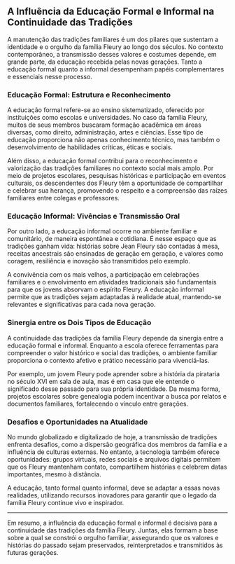 ## A Influência da Educação Formal e Informal na Continuidade das Tradições

A manutenção das tradições familiares é um dos pilares que sustentam a identidade e o orgulho da família Fleury ao longo dos séculos. No contexto contemporâneo, a transmissão desses valores e costumes depende, em grande parte, da educação recebida pelas novas gerações. Tanto a educação formal quanto a informal desempenham papéis complementares e essenciais nesse processo.

### Educação Formal: Estrutura e Reconhecimento

A educação formal refere-se ao ensino sistematizado, oferecido por instituições como escolas e universidades. No caso da família Fleury, muitos de seus membros buscaram formação acadêmica em áreas diversas, como direito, administração, artes e ciências. Esse tipo de educação proporciona não apenas conhecimento técnico, mas também o desenvolvimento de habilidades críticas, éticas e sociais.

Além disso, a educação formal contribui para o reconhecimento e valorização das tradições familiares no contexto social mais amplo. Por meio de projetos escolares, pesquisas históricas e participação em eventos culturais, os descendentes dos Fleury têm a oportunidade de compartilhar e celebrar sua herança, promovendo o respeito e a compreensão das raízes familiares entre colegas e professores.

### Educação Informal: Vivências e Transmissão Oral

Por outro lado, a educação informal ocorre no ambiente familiar e comunitário, de maneira espontânea e cotidiana. É nesse espaço que as tradições ganham vida: histórias sobre Jean Fleury são contadas à mesa, receitas ancestrais são ensinadas de geração em geração, e valores como coragem, resiliência e inovação são transmitidos pelo exemplo.

A convivência com os mais velhos, a participação em celebrações familiares e o envolvimento em atividades tradicionais são fundamentais para que os jovens absorvam o espírito Fleury. A educação informal permite que as tradições sejam adaptadas à realidade atual, mantendo-se relevantes e significativas para cada nova geração.

### Sinergia entre os Dois Tipos de Educação

A continuidade das tradições da família Fleury depende da sinergia entre a educação formal e informal. Enquanto a escola oferece ferramentas para compreender o valor histórico e social das tradições, o ambiente familiar proporciona o contexto afetivo e prático necessário para vivenciá-las.

Por exemplo, um jovem Fleury pode aprender sobre a história da pirataria no século XVI em sala de aula, mas é em casa que ele entende o significado desse passado para sua própria identidade. Da mesma forma, projetos escolares sobre genealogia podem incentivar a busca por relatos e documentos familiares, fortalecendo o vínculo entre gerações.

### Desafios e Oportunidades na Atualidade

No mundo globalizado e digitalizado de hoje, a transmissão de tradições enfrenta desafios, como a dispersão geográfica dos membros da família e a influência de culturas externas. No entanto, a tecnologia também oferece oportunidades: grupos virtuais, redes sociais e arquivos digitais permitem que os Fleury mantenham contato, compartilhem histórias e celebrem datas importantes, mesmo à distância.

A educação, tanto formal quanto informal, deve se adaptar a essas novas realidades, utilizando recursos inovadores para garantir que o legado da família Fleury continue vivo e inspirador.

---

Em resumo, a influência da educação formal e informal é decisiva para a continuidade das tradições da família Fleury. Juntas, elas formam a base sobre a qual se constrói o orgulho familiar, assegurando que os valores e histórias do passado sejam preservados, reinterpretados e transmitidos às futuras gerações.